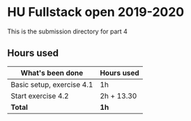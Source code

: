 # HU Fullstack open 2019-2020
This is the submission directory for part 4

## Hours used
|What's been done                     |Hours used|
|-------------------------------------|----------|
|Basic setup, exercise 4.1            |  1h      |
|Start exercise 4.2                   |  2h + 13.30   |
|<b>Total</b>                         |<b>1h</b> |
